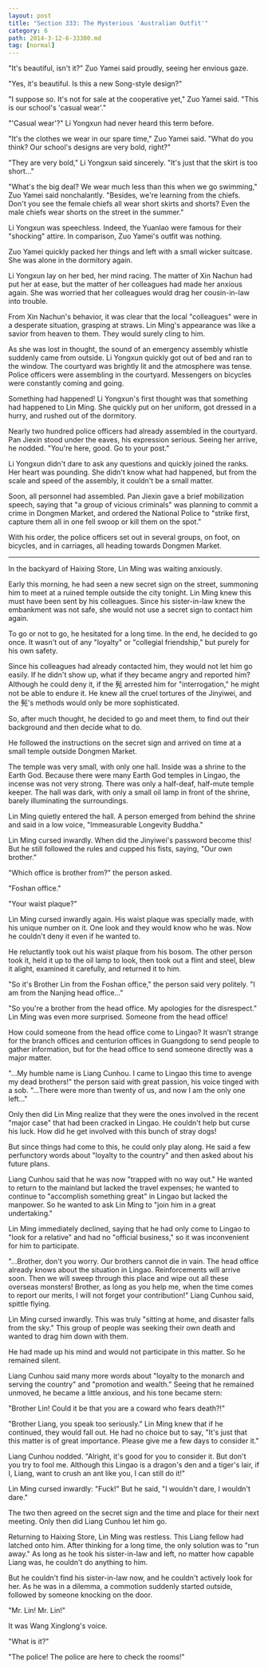```yaml
---
layout: post
title: "Section 333: The Mysterious 'Australian Outfit'"
category: 6
path: 2014-3-12-6-33300.md
tag: [normal]
---
```


"It's beautiful, isn't it?" Zuo Yamei said proudly, seeing her envious gaze.

"Yes, it's beautiful. Is this a new Song-style design?"

"I suppose so. It's not for sale at the cooperative yet," Zuo Yamei said. "This is our school's 'casual wear'."

"'Casual wear'?" Li Yongxun had never heard this term before.

"It's the clothes we wear in our spare time," Zuo Yamei said. "What do you think? Our school's designs are very bold, right?"

"They are very bold," Li Yongxun said sincerely. "It's just that the skirt is too short..."

"What's the big deal? We wear much less than this when we go swimming," Zuo Yamei said nonchalantly. "Besides, we're learning from the chiefs. Don't you see the female chiefs all wear short skirts and shorts? Even the male chiefs wear shorts on the street in the summer."

Li Yongxun was speechless. Indeed, the Yuanlao were famous for their "shocking" attire. In comparison, Zuo Yamei's outfit was nothing.

Zuo Yamei quickly packed her things and left with a small wicker suitcase. She was alone in the dormitory again.

Li Yongxun lay on her bed, her mind racing. The matter of Xin Nachun had put her at ease, but the matter of her colleagues had made her anxious again. She was worried that her colleagues would drag her cousin-in-law into trouble.

From Xin Nachun's behavior, it was clear that the local "colleagues" were in a desperate situation, grasping at straws. Lin Ming's appearance was like a savior from heaven to them. They would surely cling to him.

As she was lost in thought, the sound of an emergency assembly whistle suddenly came from outside. Li Yongxun quickly got out of bed and ran to the window. The courtyard was brightly lit and the atmosphere was tense. Police officers were assembling in the courtyard. Messengers on bicycles were constantly coming and going.

Something had happened! Li Yongxun's first thought was that something had happened to Lin Ming. She quickly put on her uniform, got dressed in a hurry, and rushed out of the dormitory.

Nearly two hundred police officers had already assembled in the courtyard. Pan Jiexin stood under the eaves, his expression serious. Seeing her arrive, he nodded. "You're here, good. Go to your post."

Li Yongxun didn't dare to ask any questions and quickly joined the ranks. Her heart was pounding. She didn't know what had happened, but from the scale and speed of the assembly, it couldn't be a small matter.

Soon, all personnel had assembled. Pan Jiexin gave a brief mobilization speech, saying that "a group of vicious criminals" was planning to commit a crime in Dongmen Market, and ordered the National Police to "strike first, capture them all in one fell swoop or kill them on the spot."

With his order, the police officers set out in several groups, on foot, on bicycles, and in carriages, all heading towards Dongmen Market.

---

In the backyard of Haixing Store, Lin Ming was waiting anxiously.

Early this morning, he had seen a new secret sign on the street, summoning him to meet at a ruined temple outside the city tonight. Lin Ming knew this must have been sent by his colleagues. Since his sister-in-law knew the embankment was not safe, she would not use a secret sign to contact him again.

To go or not to go, he hesitated for a long time. In the end, he decided to go once. It wasn't out of any "loyalty" or "collegial friendship," but purely for his own safety.

Since his colleagues had already contacted him, they would not let him go easily. If he didn't show up, what if they became angry and reported him? Although he could deny it, if the 髡 arrested him for "interrogation," he might not be able to endure it. He knew all the cruel tortures of the Jinyiwei, and the 髡's methods would only be more sophisticated.

So, after much thought, he decided to go and meet them, to find out their background and then decide what to do.

He followed the instructions on the secret sign and arrived on time at a small temple outside Dongmen Market.

The temple was very small, with only one hall. Inside was a shrine to the Earth God. Because there were many Earth God temples in Lingao, the incense was not very strong. There was only a half-deaf, half-mute temple keeper. The hall was dark, with only a small oil lamp in front of the shrine, barely illuminating the surroundings.

Lin Ming quietly entered the hall. A person emerged from behind the shrine and said in a low voice, "Immeasurable Longevity Buddha."

Lin Ming cursed inwardly. When did the Jinyiwei's password become this! But he still followed the rules and cupped his fists, saying, "Our own brother."

"Which office is brother from?" the person asked.

"Foshan office."

"Your waist plaque?"

Lin Ming cursed inwardly again. His waist plaque was specially made, with his unique number on it. One look and they would know who he was. Now he couldn't deny it even if he wanted to.

He reluctantly took out his waist plaque from his bosom. The other person took it, held it up to the oil lamp to look, then took out a flint and steel, blew it alight, examined it carefully, and returned it to him.

"So it's Brother Lin from the Foshan office," the person said very politely. "I am from the Nanjing head office..."

"So you're a brother from the head office. My apologies for the disrespect." Lin Ming was even more surprised. Someone from the head office!

How could someone from the head office come to Lingao? It wasn't strange for the branch offices and centurion offices in Guangdong to send people to gather information, but for the head office to send someone directly was a major matter.

"...My humble name is Liang Cunhou. I came to Lingao this time to avenge my dead brothers!" the person said with great passion, his voice tinged with a sob. "...There were more than twenty of us, and now I am the only one left..."

Only then did Lin Ming realize that they were the ones involved in the recent "major case" that had been cracked in Lingao. He couldn't help but curse his luck. How did he get involved with this bunch of stray dogs!

But since things had come to this, he could only play along. He said a few perfunctory words about "loyalty to the country" and then asked about his future plans.

Liang Cunhou said that he was now "trapped with no way out." He wanted to return to the mainland but lacked the travel expenses; he wanted to continue to "accomplish something great" in Lingao but lacked the manpower. So he wanted to ask Lin Ming to "join him in a great undertaking."

Lin Ming immediately declined, saying that he had only come to Lingao to "look for a relative" and had no "official business," so it was inconvenient for him to participate.

"...Brother, don't you worry. Our brothers cannot die in vain. The head office already knows about the situation in Lingao. Reinforcements will arrive soon. Then we will sweep through this place and wipe out all these overseas monsters! Brother, as long as you help me, when the time comes to report our merits, I will not forget your contribution!" Liang Cunhou said, spittle flying.

Lin Ming cursed inwardly. This was truly "sitting at home, and disaster falls from the sky." This group of people was seeking their own death and wanted to drag him down with them.

He had made up his mind and would not participate in this matter. So he remained silent.

Liang Cunhou said many more words about "loyalty to the monarch and serving the country" and "promotion and wealth." Seeing that he remained unmoved, he became a little anxious, and his tone became stern:

"Brother Lin! Could it be that you are a coward who fears death?!"

"Brother Liang, you speak too seriously." Lin Ming knew that if he continued, they would fall out. He had no choice but to say, "It's just that this matter is of great importance. Please give me a few days to consider it."

Liang Cunhou nodded. "Alright, it's good for you to consider it. But don't you try to fool me. Although this Lingao is a dragon's den and a tiger's lair, if I, Liang, want to crush an ant like you, I can still do it!"

Lin Ming cursed inwardly: "Fuck!" But he said, "I wouldn't dare, I wouldn't dare."

The two then agreed on the secret sign and the time and place for their next meeting. Only then did Liang Cunhou let him go.

Returning to Haixing Store, Lin Ming was restless. This Liang fellow had latched onto him. After thinking for a long time, the only solution was to "run away." As long as he took his sister-in-law and left, no matter how capable Liang was, he couldn't do anything to him.

But he couldn't find his sister-in-law now, and he couldn't actively look for her. As he was in a dilemma, a commotion suddenly started outside, followed by someone knocking on the door.

"Mr. Lin! Mr. Lin!"

It was Wang Xinglong's voice.

"What is it?"

"The police! The police are here to check the rooms!"